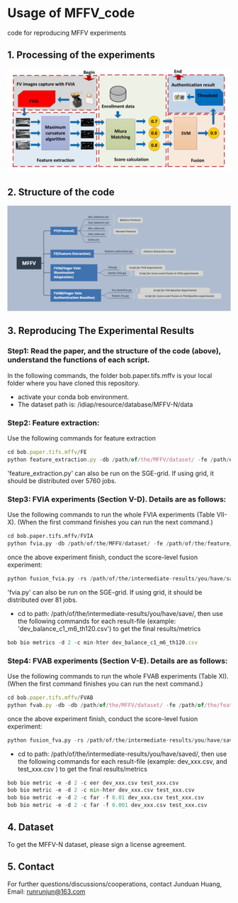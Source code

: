 # Usage of MFFV_code

code for reproducing MFFV experiments

## 1. Processing of the experiments

![Untitled](img_rm/FVAP.png)

## 2. Structure of the code

![MFFV.png](img_rm/MFFV.png)

## 3. Reproducing The Experimental Results

### Step1: Read the paper, and the structure of the code (above), understand the functions of each script.

In the following commands, the folder bob.paper.tifs.mffv is your local folder where you have cloned this repository.

- activate your conda bob environment.
- The dataset path is: /idiap/resource/database/MFFV-N/data

### Step2: Feature extraction:

Use the following commands for feature extraction

```jsx
cd bob.paper.tifs.mffv/FE
python feature_extraction.py -db /path/of/the/MFFV/dataset/ -fe /path/of/the/feature/you/want/to/save/
```

'feature_extraction.py' can also be run on the SGE-grid. If using grid, it should be distributed over 5760 jobs. 

### Step3: FVIA experiments (Section V-D). Details are as follows:

Use the following commands to run the whole FVIA experiments (Table VII-X). (When the first command finishes you can run the next command.)

```python
cd bob.paper.tifs.mffv/FVIA
python fvia.py -db /path/of/the/MFFV/dataset/ -fe /path/of/the/feature/you/had/saved/ -pt /path/of/the/protocols(PT folder)/ -rs /path/of/the/intermediate-results/you/want/to/save/
```
once the above experiment finish, conduct the score-level fusion experiment:
```python
python fusion_fvia.py -rs /path/of/the/intermediate-results/you/have/saved/ -fs /path/of/the/intermediate-results/you/want/to/save/ # recommendation: set these two paths to be the same
```

'fvia.py' can also be run on the SGE-grid. If using grid, it should be distributed over 81 jobs. 

<!---
The specified output folder (-rs option) will contain the result-files of the various experiments.
- Files starting with 'ths_' are results of the threshold-selection experiments ((Table VII).
- Files starting with 'fxl_' are results of 'fixed-illumination' experiments (Table VIII).
- Files starting with 'inm_' are results of 'individual measures' experiments (Table IX).
- Files starting with 'abl_' are results of 'ablation' experiments (Table X).
--->

- cd to path: /path/of/the/intermediate-results/you/have/save/, then use the following commands for each result-file (example: 'dev_balance_c1_m6_th120.csv') to get the final results/metrics

```jsx
bob bio metrics -d 2 -c min-hter dev_balance_c1_m6_th120.csv
```

### Step4: FVAB experiments (Section V-E). Details are as follows:

Use the following commands to run the whole FVAB experiments (Table XI). (When the first command finishes you can run the next command.)

```jsx
cd bob.paper.tifs.mffv/FVAB
python fvab.py -db -db /path/of/the/MFFV/dataset/ -fe /path/of/the/feature/you/had/saved/ -pt /path/of/the/protocols(PT folder)/ -rs /path/of/the/intermediate-results/you/want/to/save/
```
once the above experiment finish, conduct the score-level fusion experiment:
```python
python fusion_fva.py -rs /path/of/the/intermediate-results/you/have/saved/ -fs /path/of/the/intermediate-results/you/want/to/save/ # recommendation: set these two paths to be the same
```

- cd to path: /path/of/the/intermediate-results/you/have/saved/, then use the following commands for each result-file (example: dev_xxx.csv, and test_xxx.csv ) to get the final results/metrics

```python
bob bio metric -e -d 2 -c eer dev_xxx.csv test_xxx.csv 
bob bio metric -e -d 2 -c min-hter dev_xxx.csv test_xxx.csv 
bob bio metric -e -d 2 -c far -f 0.01 dev_xxx.csv test_xxx.csv 
bob bio metric -e -d 2 -c far -f 0.001 dev_xxx.csv test_xxx.csv 
```

## 4. Dataset

To get the MFFV-N dataset, please sign a license agreement.

## 5. Contact

For further questions/discussions/cooperations, contact Junduan Huang, Email: runrunjun@163.com



